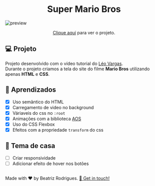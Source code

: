 <h1 align="center">
  Super Mario Bros
</h1>
  
![preview](https://github.com/devbeatriz/site-mario/assets/94017930/cc174b3e-aec7-4d7e-8210-fd342cdf3aa3)

<p align="center"><a href="https://mario-db.vercel.app/">Clique aqui</a> para ver o projeto.</p>

## 💻 Projeto

Projeto desenvolvido com o vídeo tutorial do <a href="https://github.com/leovargasdev">Léo Vargas</a>. <br>
Durante o projeto criamos a tela do site do filme <b>Mario Bros</b> utilizando apenas <b>HTML</b> e <b>CSS</b>.

## 📝 Aprendizados

- [x] Uso semântico do HTML
- [x] Carregamento de video no background
- [x] Váriaveis do css no `:root`
- [x] Animações com a biblioteca [AOS](https://michalsnik.github.io/aos/)
- [x] Uso do CSS Flexbox
- [x] Efeitos com a propriedade `transform` do css

## 📝 Tema de casa

- [ ] Criar responsividade
- [ ] Adicionar efeito de hover nos botões

##
<p> Made with ♥ by Beatriz Rodrigues. <a href="https://linktr.ee/devbeatriz">👋 Get in touch!</a></p>
